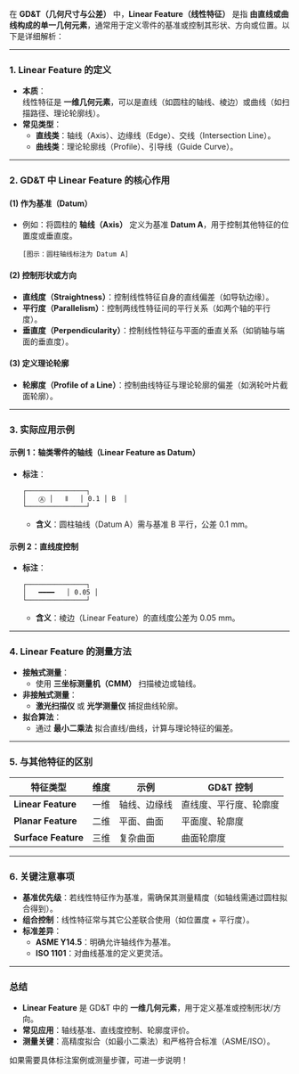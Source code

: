 在 **GD&T（几何尺寸与公差）** 中，**Linear Feature（线性特征）** 是指 **由直线或曲线构成的单一几何元素**，通常用于定义零件的基准或控制其形状、方向或位置。以下是详细解析：

---

### **1. Linear Feature 的定义**
- **本质**：  
  线性特征是 **一维几何元素**，可以是直线（如圆柱的轴线、棱边）或曲线（如扫描路径、理论轮廓线）。  
- **常见类型**：  
  - **直线类**：轴线（Axis）、边缘线（Edge）、交线（Intersection Line）。  
  - **曲线类**：理论轮廓线（Profile）、引导线（Guide Curve）。  

---

### **2. GD&T 中 Linear Feature 的核心作用**
#### **(1) 作为基准（Datum）**
- 例如：将圆柱的 **轴线（Axis）** 定义为基准 **Datum A**，用于控制其他特征的位置度或垂直度。  
  ```
  [图示：圆柱轴线标注为 Datum A]
  ```

#### **(2) 控制形状或方向**
- **直线度（Straightness）**：控制线性特征自身的直线偏差（如导轨边缘）。  
- **平行度（Parallelism）**：控制两线性特征间的平行关系（如两个轴的平行度）。  
- **垂直度（Perpendicularity）**：控制线性特征与平面的垂直关系（如销轴与端面的垂直度）。  

#### **(3) 定义理论轮廓**
- **轮廓度（Profile of a Line）**：控制曲线特征与理论轮廓的偏差（如涡轮叶片截面轮廓）。  

---

### **3. 实际应用示例**
#### **示例 1：轴类零件的轴线（Linear Feature as Datum）**
- **标注**：  
  ```  
  ┌───────────────┐
  │   Ⓐ │   ⫴   │ 0.1 │ B  │
  └───────────────┘  
  ```
  - **含义**：圆柱轴线（Datum A）需与基准 B 平行，公差 0.1 mm。  

#### **示例 2：直线度控制**
- **标注**：  
  ```  
  ┌───────────────┐
  │   ━━━━   │ 0.05 │  
  └───────────────┘  
  ```
  - **含义**：棱边（Linear Feature）的直线度公差为 0.05 mm。  

---

### **4. Linear Feature 的测量方法**
- **接触式测量**：  
  - 使用 **三坐标测量机（CMM）** 扫描棱边或轴线。  
- **非接触式测量**：  
  - **激光扫描仪** 或 **光学测量仪** 捕捉曲线轮廓。  
- **拟合算法**：  
  - 通过 **最小二乘法** 拟合直线/曲线，计算与理论特征的偏差。  

---

### **5. 与其他特征的区别**
| **特征类型**       | **维度** | **示例**                  | **GD&T 控制**              |
|--------------------|----------|---------------------------|----------------------------|
| **Linear Feature** | 一维     | 轴线、边缘线              | 直线度、平行度、轮廓度     |
| **Planar Feature** | 二维     | 平面、曲面                | 平面度、轮廓度             |
| **Surface Feature**| 三维     | 复杂曲面                  | 曲面轮廓度                 |

---

### **6. 关键注意事项**
- **基准优先级**：若线性特征作为基准，需确保其测量精度（如轴线需通过圆柱拟合得到）。  
- **组合控制**：线性特征常与其它公差联合使用（如位置度 + 平行度）。  
- **标准差异**：  
  - **ASME Y14.5**：明确允许轴线作为基准。  
  - **ISO 1101**：对曲线基准的定义更灵活。  

---

### **总结**
- **Linear Feature** 是 GD&T 中的 **一维几何元素**，用于定义基准或控制形状/方向。  
- **常见应用**：轴线基准、直线度控制、轮廓度评价。  
- **测量关键**：高精度拟合（如最小二乘法）和严格符合标准（ASME/ISO）。  

如果需要具体标注案例或测量步骤，可进一步说明！